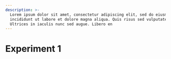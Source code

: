 ```yaml
---
description: >-
  Lorem ipsum dolor sit amet, consectetur adipiscing elit, sed do eiusmod tempor
  incididunt ut labore et dolore magna aliqua. Quis risus sed vulputate odio.
  Ultrices in iaculis nunc sed augue. Libero en
---
```


# Experiment 1

